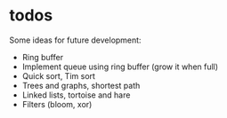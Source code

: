# todos

Some ideas for future development:

* Ring buffer
* Implement queue using ring buffer (grow it when full)
* Quick sort, Tim sort
* Trees and graphs, shortest path
* Linked lists, tortoise and hare
* Filters (bloom, xor)
